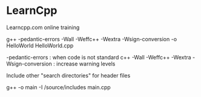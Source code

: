 # LearnCpp
Learncpp.com online training

g++ -pedantic-errors -Wall -Weffc++ -Wextra -Wsign-conversion -o HelloWorld HelloWorld.cpp

-pedantic-errors : when code is not standard c++
-Wall -Weffc++ -Wextra -Wsign-conversion : increase warning levels

Include other "search directories" for header files

g++ -o main -I /source/includes main.cpp
